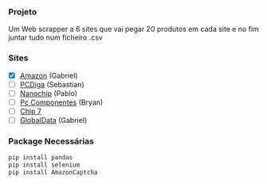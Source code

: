 ### Projeto
Um Web scrapper a 6 sites que vai pegar 20 produtos em cada site e no fim juntar tudo num ficheiro .csv

### Sites
- [x] [Amazon](https://www.amazon.com/) (Gabriel)
- [ ] [PCDiga](https://www.pcdiga.com/) (Sebastian)
- [ ] [Nanochip](https://nanochip.pt/) (Pablo)
- [ ] [Pc Componentes](https://www.pccomponentes.pt/) (Bryan)
- [ ] [Chip 7](https://chip7.pt/)
- [ ] [GlobalData](https://www.globaldata.pt/) (Gabriel)

### Package Necessárias

```python
pip install pandas
pip install selenium
pip install AmazonCaptcha
```